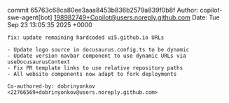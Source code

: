 commit 65763c68ca80ee3aaa8453b836b2579a839f0b8f
Author: copilot-swe-agent[bot] <198982749+Copilot@users.noreply.github.com>
Date:   Tue Sep 23 13:05:35 2025 +0000

    fix: update remaining hardcoded ui5.github.io URLs
    
    - Update logo source in docusaurus.config.ts to be dynamic
    - Update version navbar component to use dynamic URLs via useDocusaurusContext
    - Fix PR template links to use relative repository paths
    - All website components now adapt to fork deployments
    
    Co-authored-by: dobrinyonkov <22766569+dobrinyonkov@users.noreply.github.com>
